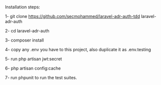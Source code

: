 Installation steps:


1- git clone https://github.com/secmohammed/laravel-adr-auth-tdd laravel-adr-auth


2- cd laravel-adr-auth


3- composer install


4- copy any .env you have to this project, also duplicate it as .env.testing


5- run php artisan jwt:secret


6- php artisan config:cache


7- run phpunit to run the test suites.
